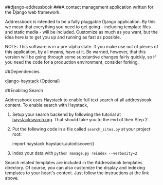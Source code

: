 ##django-addressbook 
###A contact management application written for the Django web framework.

Addressbook is intended to be a fully pluggable Django application. By this we mean that everything you need to get going - including template files and static media - will be included. Customize as much as you want, but the idea here is to get you up and running as fast as possible.

NOTE: This software is in a pre-alpha state. If you make use out of pieces of this application, by all means, have at it. Be warned, however, that this version will be going through some substantive changes fairly quickly, so if you need the code for a production environment, consider forking.

##Dependencies

[django-haystack](http://github.com/toastdriven/django-haystack/) (Optional)

##Enabling Search

Addressbook uses Haystack to enable full text search of all addressbook content. To enable search with Haystack,

1. Setup your search backend by following the tutorial at [haystacksearch.org](http://haystacksearch.org/docs/tutorial.html#initial-setup). That should take you to the end of their Step 2.
2. Put the following code in a file called `search_sites.py` at your project root:

	import haystack
	haystack.autodiscover()

3. Index your data with `python manage.py reindex --verbosity=2`

Search related templates are included in the Addressbook templates directory. Of course, you can also customize the display and indexing templates to your heart's content. Just follow the instructions at the link above.

